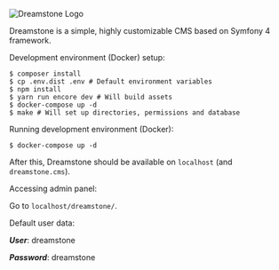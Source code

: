 ![Dreamstone Logo](https://davidlima.com.br/logo-dreamstone.png)

Dreamstone is a simple, highly customizable CMS based on Symfony 4 framework.


Development environment (Docker) setup:

```
$ composer install
$ cp .env.dist .env # Default environment variables
$ npm install
$ yarn run encore dev # Will build assets
$ docker-compose up -d
$ make # Will set up directories, permissions and database
```

Running development environment (Docker):
 
 ```
 $ docker-compose up -d
 ```
 
 After this, Dreamstone should be available on
 `localhost` (and `dreamstone.cms`).
 
 Accessing admin panel:
 
 Go to `localhost/dreamstone/`.
 
 Default user data:
 
 ***User***: dreamstone
 
 ***Password***: dreamstone
 
